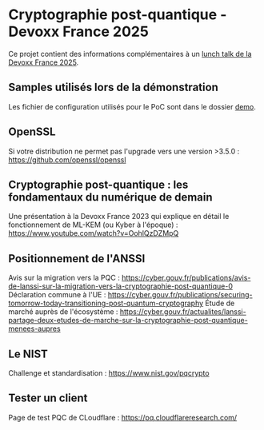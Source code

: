 # Cryptographie post-quantique - Devoxx France 2025

Ce projet contient des informations complémentaires à un [lunch talk de la Devoxx France 2025](https://mobile.devoxx.com/events/devoxxfr2025/talks/61725/details).

## Samples utilisés lors de la démonstration

Les fichier de configuration utilisés pour le PoC sont dans le dossier [demo](demo/README.md).

## OpenSSL

Si votre distribution ne permet pas l'upgrade vers une version >3.5.0 : https://github.com/openssl/openssl

## Cryptographie post-quantique : les fondamentaux du numérique de demain

Une présentation à la Devoxx France 2023 qui explique en détail le fonctionnement de ML-KEM (ou Kyber à l'époque) : https://www.youtube.com/watch?v=OohlQzDZMpQ

## Positionnement de l'ANSSI

Avis sur la migration vers la PQC : https://cyber.gouv.fr/publications/avis-de-lanssi-sur-la-migration-vers-la-cryptographie-post-quantique-0
Déclaration commune à l'UE : https://cyber.gouv.fr/publications/securing-tomorrow-today-transitioning-post-quantum-cryptography
Étude de marché auprès de l'écosystème : https://cyber.gouv.fr/actualites/lanssi-partage-deux-etudes-de-marche-sur-la-cryptographie-post-quantique-menees-aupres

## Le NIST

Challenge et standardisation : https://www.nist.gov/pqcrypto

## Tester un client

Page de test PQC de CLoudflare : https://pq.cloudflareresearch.com/